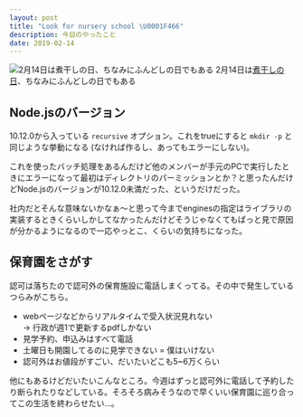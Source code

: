 ```yaml
---
layout: post
title: "Look for nursery school \U0001F466"
description: 今日のやったこと
date: 2019-02-14
---
```


![2月14日は[煮干しの日](http://www.nnh.to/02/14.html)、ちなみにふんどしの日でもある](https://cdn-images-1.medium.com/max/800/0*J6d3z4Ge4x5Fqcgn.png)
2月14日は[煮干しの日](http://www.nnh.to/02/14.html)、ちなみにふんどしの日でもある

## Node.jsのバージョン

10.12.0から入っている `recursive` オプション。これをtrueにすると `mkdir -p` と同じような挙動になる (なければ作るし、あってもエラーにしない)。

これを使ったバッチ処理をあるんだけど他のメンバーが手元のPCで実行したときにエラーになって最初はディレクトリのパーミッションとか？と思ったんだけどNode.jsのバージョンが10.12.0未満だった、というだけだった。

社内だとそんな意味ないかなぁ〜と思って今までenginesの指定はライブラリの実装するときくらいしかしてなかったんだけどそうじゃなくてもぱっと見で原因が分かるようになるので一応やっとこ、くらいの気持ちになった。

## 保育園をさがす

認可は落ちたので認可外の保育施設に電話しまくってる。その中で発生しているつらみがこちら。

*   webページなどからリアルタイムで受入状況見れない  
    → 行政が週1で更新するpdfしかない
*   見学予約、申込みはすべて電話
*   土曜日も開園してるのに見学できない = 僕はいけない
*   認可外はお値段がすごい、だいたいどこも5~6万くらい

他にもあるけどだいたいこんなところ。今週はずっと認可外に電話して予約したり断られたりなどしている。そろそろ病みそうなので早くいい保育園に巡り合ってこの生活を終わらせたい…。
